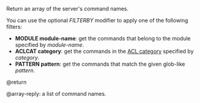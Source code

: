 Return an array of the server's command names.

You can use the optional _FILTERBY_ modifier to apply one of the following filters:

 - **MODULE module-name**: get the commands that belong to the module specified by _module-name_.
 - **ACLCAT category**: get the commands in the [ACL category](/topics/acl) specified by _category_.
 - **PATTERN pattern**: get the commands that match the given glob-like _pattern_.

@return

@array-reply: a list of command names.
